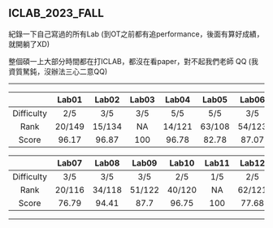 ## ICLAB_2023_FALL

紀錄一下自己寫過的所有Lab (到OT之前都有追performance，後面有算好成績，就開躺了XD)

整個碩一上大部分時間都在打ICLAB，都沒在看paper，對不起我們老師 QQ (我資質駑鈍，沒辦法三心二意QQ)

-----------------------------------------------------------------------------------------------------

|            | Lab01 | Lab02 | Lab03 | Lab04 | Lab05 | Lab06 | Mid_Project |    OT    | Mid_exam |
| :--------: | :---: | :---: | :---: | :---: | :---: | :---: | :---------: | :------: | :------: |
| Difficulty |  2/5  |  3/5  |  3/5  |  5/5  |  5/5  |  3/5  |     5/5     |    2/5   |   2/5    |
|    Rank    | 20/149| 15/134|   NA  | 14/121| 63/108| 54/123|    61/114   |    NA    |  11/130  |
|    Score   | 96.17 | 96.87 |  100  | 96.78 | 82.78 | 87.07 |    84.07    |    100   |   104    |


|            | Lab07 | Lab08 | Lab09 | Lab10 | Lab11 | Lab12 | Lab13 | Final_Project | Final_exam |
| :--------: | :---: | :---: | :---: | :---: | :---: | :---: | :---: | :-----------: | :--------: |
| Difficulty |  3/5  |  3/5  |  3/5  |  2/5  |  1/5  |  2/5  |  1/5  |      4/5      |    2/5     |
|    Rank    | 20/116| 34/118| 51/122| 40/120|   NA  | 62/121|   NA  |     97/117    |   29/123   |
|    Score   | 76.79 | 94.41 |  87.7 | 96.75 |  100  | 77.68 |  100  |     75.38     |    97.5    |

-----------------------------------------------------------------------------------------------------
